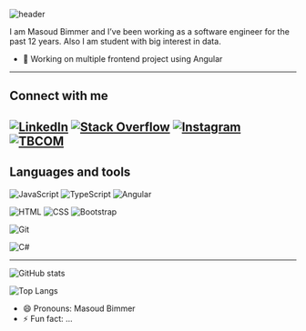 <!-- markdownlint-disable-next-line MD041 -->
![header](https://capsule-render.vercel.app/api?type=waving&color=auto&text=Masoud%20Bimmer!&fontSize=40&fontColor=ffffff)


I am Masoud Bimmer and I’ve been working as a software engineer for the past 12 years. Also I am student with big interest in data.
<!-- Hi my name is  Masoud Bimmer, I am a passionate Fullstack Web Developer from Iran, mostly focused in Angular. -->

- 🔭 Working on multiple frontend project using Angular

---

## Connect with me

[![LinkedIn][linkedin_img]][linkedin] [![Stack Overflow][stack_overflow_img]][stack_overflow] [![Instagram][instagram_img]][instagram] [![TBCOM][tbcom_img]][tbcom]
---

## Languages and tools


![JavaScript][javascript_img] ![TypeScript][typescript_img] 
![Angular][angular_img] 

![HTML][html_img] ![CSS][css_img] ![Bootstrap][bootstrap_img]

![Git][git_img]

![C#][csharp_img]

---


<!-- [![Github Stats By Anurag](https://github-readme-stats.vercel.app/api?username=masoudbimar&show_icons=true&title_color=fff&icon_color=79ff97&text_color=9f9f9f&bg_color=151515)](https://github.com/masoudbimar) -->


![GitHub stats][github_stats]

![Top Langs][top_langs_img]

<!-- [*Stats by anuraghazra/github-readme-stats*](https://github.com/anuraghazra/github-readme-stats) -->


- 😄 Pronouns: Masoud Bimmer
- ⚡ Fun fact: ...


<!-- references -->
[linkedin]: https://www.linkedin.com/in/masoud-bimar "LinkedIn"
[stack_overflow]: https://stackoverflow.com/users/2126355/masoud-bimmer "Stack Overflow"
[instagram]: https://www.instagram.com/kamassb/ "Instagram"
[tbcom]: http://www.tbcom.ir/Blog/Articles "TBCOM.IR"


<!-- img references -->
[linkedin_img]: https://img.shields.io/badge/-LinkedIn-0B66C2?style=for-the-badge&logo=linkedin "LinkedIn"
[stack_overflow_img]: https://img.shields.io/badge/-Stack%20Overflow-F2720C?style=for-the-badge&logo=stackoverflow&logoColor=ffffff "Stack Overflow"
[instagram_img]: https://img.shields.io/badge/-Instagram-E1306C?style=for-the-badge&logo=instagram&logoColor=ffffff "Instagram"
[tbcom_img]: https://img.shields.io/badge/-TBCOM-E1306C?style=for-the-badge&logo=TBCOM&logoColor=ffffff "TBCOM"

[javascript_img]: https://img.shields.io/badge/-javascript-ffffff?style=for-the-badge&logo=javascript "JavaScript"

[typescript_img]: https://img.shields.io/badge/-typescript-ffffff?style=for-the-badge&logo=typescript "TypeScript"
[csharp_img]: https://img.shields.io/badge/-csharp-red?style=for-the-badge&logo=csharp "C-Sharp"
[angular_img]: https://img.shields.io/badge/-Angular-red?style=for-the-badge&logo=Angular "Angular"
[html_img]: https://img.shields.io/badge/-html-ffffff?style=for-the-badge&logo=html5 "HTML"
[css_img]: https://img.shields.io/badge/-css-ffffff?style=for-the-badge&logo=css3&logoColor=264DE4 "CSS"
[bootstrap_img]: https://img.shields.io/badge/-bootstrap-ffffff?style=for-the-badge&logo=bootstrap "Bootstrap"
[git_img]: https://img.shields.io/badge/-git-ffffff?style=for-the-badge&logo=git "Git"
[github_stats]: https://github-readme-stats.vercel.app/api?username=masoudbimar&show_icons=true&include_all_commits=true&count_private=true&theme=radical "Masoud Bimmer GitHub Stats"
[top_langs_img]: https://github-readme-stats.vercel.app/api/top-langs/?username=masoudbimar&layout=compact&langs_count=8&hide_border=true&theme=radical "masoudbimmer Top Lang"

<!--
Here are some ideas to get you started:
- 🔭 I’m currently working on ...
- 🌱 I’m currently learning ...
- 👯 I’m looking to collaborate on ...
- 🤔 I’m looking for help with ...
- 💬 Ask me about ...
- 📫 How to reach me: ...
-->
